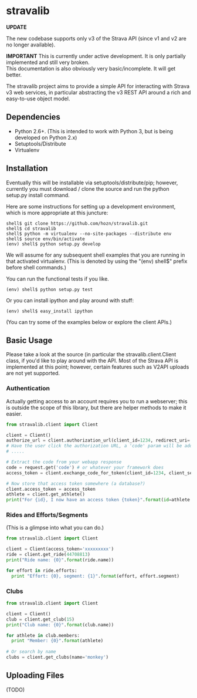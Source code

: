 # stravalib

**UPDATE**

The new codebase supports only v3 of the Strava API (since v1 and v2 are no longer available).

**IMPORTANT**
This is currently under active development.  It is only partially implemented and still very broken.  
This documentation is also obviously very basic/incomplete.  It will get better.

The stravalib project aims to provide a simple API for interacting with Strava v3 web services, in particular
abstracting the v3 REST API around a rich and easy-to-use object model.

## Dependencies
 
* Python 2.6+.  (This is intended to work with Python 3, but is being developed on Python 2.x)
* Setuptools/Distribute
* Virtualenv 

## Installation

Eventually this will be installable via setuptools/distribute/pip; however, currently you must 
download / clone the source and run the python setup.py install command.

Here are some instructions for setting up a development environment, which is more appropriate
at this juncture:

	shell$ git clone https://github.com/hozn/stravalib.git
	shell$ cd stravalib
	shell$ python -m virtualenv --no-site-packages --distribute env
	shell$ source env/bin/activate
    (env) shell$ python setup.py develop

We will assume for any subsequent shell examples that you are running in that activated virtualenv.  (This is denoted by using 
the "(env) shell$" prefix before shell commands.)

You can run the functional tests if you like.

	(env) shell$ python setup.py test

Or you can install ipython and play around with stuff:

	(env) shell$ easy_install ipython    

(You can try some of the examples below or explore the client APIs.)

## Basic Usage
   
Please take a look at the source (in particular the stravalib.client.Client class, if you'd like to play around with the 
API.  Most of the Strava API is implemented at this point; however, certain features such as V2API uploads are not yet supported.

### Authentication

Actually getting access to an account requires you to run a webserver; this is outside the scope of this library, but there
are helper methods to make it easier.

```python
from stravalib.client import Client

client = Client()
authorize_url = client.authorization_url(client_id=1234, redirect_uri='http://localhost:8282/authorized')
# Have the user click the authorization URL, a 'code' param will be added to the redirect_uri
# .....

# Extract the code from your webapp response
code = request.get('code') # or whatever your framework does
access_token = client.exchange_code_for_token(client_id=1234, client_secret='asdf1234', code=code)

# Now store that access token somewhere (a database?)
client.access_token = access_token
athlete = client.get_athlete()
print("For {id}, I now have an access token {token}".format(id=athlete.id, token=access_token))
```

### Rides and Efforts/Segments

(This is a glimpse into what you can do.)

```python
from stravalib.client import Client

client = Client(access_token='xxxxxxxxx')
ride = client.get_ride(44708813)
print("Ride name: {0}".format(ride.name))

for effort in ride.efforts:
  print "Effort: {0}, segment: {1}".format(effort, effort.segment)
```

### Clubs

```python
from stravalib.client import Client

client = Client()
club = client.get_club(15)
print("Club name: {0}".format(club.name))

for athlete in club.members:
  print "Member: {0}".format(athlete)
 
# Or search by name
clubs = client.get_clubs(name='monkey')
```

## Uploading Files

(TODO)